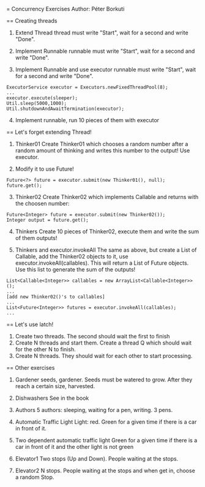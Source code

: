 = Concurrency Exercises
Author: Péter Borkuti

== Creating threads

1. Extend Thread
   thread must write "Start", wait for a second and write "Done".

2. Implement Runnable
   runnable must write "Start", wait for a second and write "Done".

3. Implement Runnable and use executor
  runnable must write "Start", wait for a second and write "Done".
  ```
  ExecutorService executor = Executors.newFixedThreadPool(8);
  ...
  executor.execute(sleeper);
  Util.sleep(5000,1000);
  Util.shutdownAndAwaitTermination(executor);
  ```

4. Implement runnable, run 10 pieces of them with executor

== Let's forget extending Thread!

1. Thinker01
Create Thinker01 which chooses a random number after a random amount of thinking
and writes this number to the output! Use executor.

2. Modify it to use Future!
  ```
  Future<?> future = executor.submit(new Thinker01(), null);
  future.get();
  ```
3. Thinker02
  Create Thinker02 which implements Callable and returns with the choosen number:
  ```
  Future<Integer> future = executor.submit(new Thinker02());
  Integer output = future.get();
  ```
4. Thinkers
  Create 10 pieces of Thinker02, execute them and write the sum of them outputs!

5. Thinkers and executor.invokeAll
  The same as above, but create a List of Callable, add the Thinker02 objects to it,
  use executor.invokeAll(callables). This will return a List of Future objects.
  Use this list to generate the sum of the outputs!
  ```
  List<Callable<Integer>> callables = new ArrayList<Callable<Integer>>();
  ...
  [add new Thinker02()'s to callables]
  ...
  List<Future<Integer>> futures = executor.invokeAll(callables);
  ...
  ```

== Let's use latch!

1. Create two threads. The second should wait the first to finish
2. Create N threads and start them. Create a thread Q which should wait for the other N to finish.
3. Create N threads. They should wait for each other to start processing.

== Other exercises

1. Gardener
  seeds, gardener. Seeds must be watered to grow. After they reach a certain size, harvested.

2. Dishwashers
  See in the book

3. Authors
  5 authors: sleeping, waiting for a pen, writing. 3 pens.

4. Automatic Traffic Light
  Light: red. Green for a given time if there is a car in front of it.

5. Two dependent automatic traffic light
  Green for a given time if there is a car in front of it and the other light is not green

6. Elevator1
  Two stops (Up and Down). People waiting at the stops.

7. Elevator2
  N stops. People waiting at the stops and when get in, choose a random Stop.
